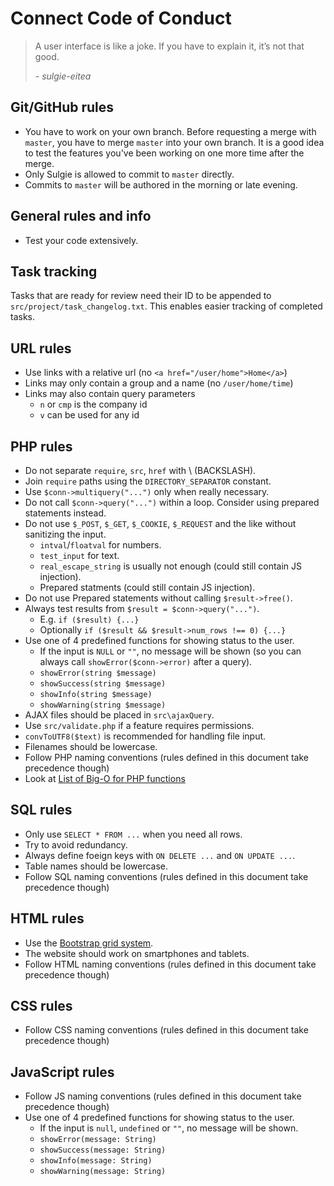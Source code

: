 # Connect Code of Conduct

> A user interface is like a joke. If you have to explain it, it’s not that good. 
>
> \- <cite>sulgie-eitea</cite>

## Git/GitHub rules

* You have to work on your own branch. Before requesting a merge with `master`, you have to merge `master` into your own branch. It is a good idea to test the features you've been working on one more time after the merge.
* Only Sulgie is allowed to commit to `master` directly.
* Commits to `master` will be authored in the morning or late evening.

## General rules and info

* Test your code extensively.

## Task tracking

Tasks that are ready for review need their ID to be appended to `src/project/task_changelog.txt`. This enables easier tracking of completed tasks.

## URL rules

* Use links with a relative url (no `<a href="/user/home">Home</a>`)
* Links may only contain a group and a name (no `/user/home/time`)
* Links may also contain query parameters
  * `n` or `cmp` is the company id
  * `v` can be used for any id

## PHP rules

* Do not separate `require`, `src`, `href` with \\ (BACKSLASH).
* Join `require` paths using the `DIRECTORY_SEPARATOR` constant.
* Use `$conn->multiquery("...")` only when really necessary.
* Do not call `$conn->query("...")` within a loop. Consider using prepared statements instead.
* Do not use `$_POST`, `$_GET`, `$_COOKIE`, `$_REQUEST` and the like without sanitizing the input.
  * `intval`/`floatval` for numbers.
  * `test_input` for text.
  * `real_escape_string` is usually not enough (could still contain JS injection).
  * Prepared statments (could still contain JS injection).
* Do not use Prepared statements without calling `$result->free()`.
* Always test results from `$result = $conn->query("...")`.
  * E.g. `if ($result) {...}`
  * Optionally `if ($result && $result->num_rows !== 0) {...}`
* Use one of 4 predefined functions for showing status to the user.
  * If the input is `NULL` or `""`, no message will be shown (so you can always call `showError($conn->error)` after a query).
  * `showError(string $message)`
  * `showSuccess(string $message)`
  * `showInfo(string $message)`
  * `showWarning(string $message)`
* AJAX files should be placed in `src\ajaxQuery`.
* Use `src/validate.php` if a feature requires permissions.
* `convToUTF8($text)` is recommended for handling file input.
* Filenames should be lowercase.
* Follow PHP naming conventions (rules defined in this document take precedence though)
* Look at [List of Big-O for PHP functions](https://stackoverflow.com/questions/2473989/list-of-big-o-for-php-functions)

## SQL rules

* Only use `SELECT * FROM ...` when you need all rows.
* Try to avoid redundancy.
* Always define foeign keys with `ON DELETE ...` and `ON UPDATE ...`.
* Table names should be lowercase.
* Follow SQL naming conventions (rules defined in this document take precedence though)

## HTML rules

* Use the [Bootstrap grid system](http://getbootstrap.com/docs/3.3/css/#grid).
* The website should work on smartphones and tablets.
* Follow HTML naming conventions (rules defined in this document take precedence though)

## CSS rules

* Follow CSS naming conventions (rules defined in this document take precedence though)

## JavaScript rules

* Follow JS naming conventions (rules defined in this document take precedence though)
* Use one of 4 predefined functions for showing status to the user.
  * If the input is `null`, `undefined` or `""`, no message will be shown.
  * `showError(message: String)`
  * `showSuccess(message: String)`
  * `showInfo(message: String)`
  * `showWarning(message: String)`
